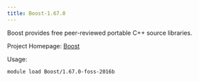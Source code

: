 ```yaml
---
title: Boost-1.67.0
---
```

Boost provides free peer-reviewed portable C++ source libraries.

Project Homepage: [Boost](http://www.boost.org/)

Usage:
```
module load Boost/1.67.0-foss-2016b
```
